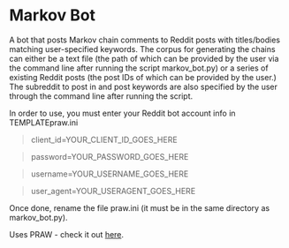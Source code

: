 # Markov Bot
A bot that posts Markov chain comments to Reddit posts with titles/bodies matching user-specified keywords.  The corpus for generating the chains can either be a text file (the path of which can be provided by the user via the command line after running the script markov_bot.py) or a series of existing Reddit posts (the post IDs of which can be provided by the user.)  The subreddit to post in and post keywords are also specified by the user through the command line after running the script.

In order to use, you must enter your Reddit bot account info in TEMPLATEpraw.ini 

> client_id=YOUR_CLIENT_ID_GOES_HERE

> password=YOUR_PASSWORD_GOES_HERE

> username=YOUR_USERNAME_GOES_HERE

> user_agent=YOUR_USERAGENT_GOES_HERE

Once done, rename the file praw.ini (it must be in the same directory as markov_bot.py).

Uses PRAW - check it out [here](https://praw.readthedocs.io/en/latest/).

